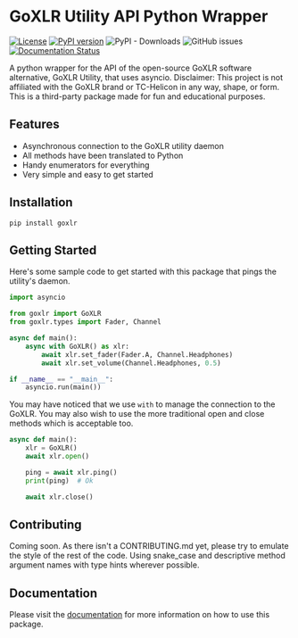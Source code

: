 # GoXLR Utility API Python Wrapper

 [![License](https://img.shields.io/badge/License-MIT-blue.svg)](https://opensource.org/licenses/MIT) [![PyPI version](https://badge.fury.io/py/goxlr.svg)](https://badge.fury.io/py/goxlr) ![PyPI - Downloads](https://img.shields.io/pypi/dm/goxlr) ![GitHub issues](https://img.shields.io/github/issues/samcarsonx/goxlr) [![Documentation Status](https://readthedocs.org/projects/goxlr/badge/?version=latest)](https://goxlr.readthedocs.io/en/latest/?badge=latest)

A python wrapper for the API of the open-source GoXLR software alternative, GoXLR Utility, that uses asyncio. Disclaimer: This project is not affiliated with the GoXLR brand or TC-Helicon in any way, shape, or form. This is a third-party package made for fun and educational purposes.

## Features
- Asynchronous connection to the GoXLR utility daemon
- All methods have been translated to Python
- Handy enumerators for everything
- Very simple and easy to get started

## Installation
```shell
pip install goxlr
```

## Getting Started
Here's some sample code to get started with this package that pings the utility's daemon.
```py
import asyncio

from goxlr import GoXLR
from goxlr.types import Fader, Channel

async def main():
    async with GoXLR() as xlr:
        await xlr.set_fader(Fader.A, Channel.Headphones)
        await xlr.set_volume(Channel.Headphones, 0.5)

if __name__ == "__main__":
    asyncio.run(main())
```

You may have noticed that we use `with` to manage the connection to the GoXLR. You may also wish to use the more traditional open and close methods which is acceptable too.
```py
async def main():
    xlr = GoXLR()
    await xlr.open()

    ping = await xlr.ping()
    print(ping)  # Ok

    await xlr.close()
```

## Contributing
Coming soon. As there isn't a CONTRIBUTING.md yet, please try to emulate the style of the rest of the code. Using snake_case and descriptive method argument names with type hints wherever possible.

## Documentation
Please visit the [documentation](https://goxlr.readthedocs.io/en/latest/) for more information on how to use this package.